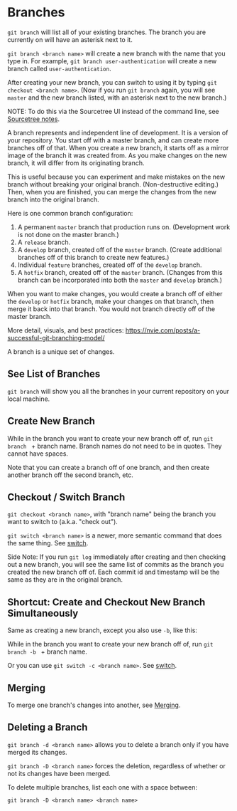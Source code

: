 # Branches

`git branch` will list all of your existing branches.  The branch you are currently on will have an asterisk next to it.

`git branch <branch name>` will create a new branch with the name that you type in.  For example, `git branch user-authentication` will create a new branch called `user-authentication`.

After creating your new branch, you can switch to using it by typing `git checkout <branch name>`.  (Now if you run `git branch` again, you will see `master` and the new branch listed, with an asterisk next to the new branch.)

NOTE: To do this via the Sourcetree UI instead of the command line, see [Sourcetree notes](https://github.com/toddcf/code-snippets/blob/master/sourcetree/sourcetree.md).




A branch represents and independent line of development.  It is a version of your repository.  You start off with a master branch, and can create more branches off of that.  When you create a new branch, it starts off as a mirror image of the branch it was created from.  As you make changes on the new branch, it will differ from its originating branch.

This is useful because you can experiment and make mistakes on the new branch without breaking your original branch.  (Non-destructive editing.)  Then, when you are finished, you can merge the changes from the new branch into the original branch.

Here is one common branch configuration:

1. A permanent `master` branch that production runs on.  (Development work is not done on the master branch.)
2. A `release` branch.
3. A `develop` branch, created off of the `master` branch.  (Create additional branches off of this branch to create new features.)
4. Individual `feature` branches, created off of the `develop` branch.
5. A `hotfix` branch, created off of the `master` branch.  (Changes from this branch can be incorporated into both the `master` and `develop` branch.)

When you want to make changes, you would create a branch off of either the `develop` or `hotfix` branch, make your changes on that branch, then merge it back into that branch.  You would not branch directly off of the master branch.

More detail, visuals, and best practices: https://nvie.com/posts/a-successful-git-branching-model/







A branch is a unique set of changes.


## See List of Branches

`git branch` will show you all the branches in your current repository on your local machine.


## Create New Branch

While in the branch you want to create your new branch off of, run `git branch ` + branch name.  Branch names do not need to be in quotes.  They cannot have spaces.

Note that you can create a branch off of one branch, and then create another branch off the second branch, etc.


## Checkout / Switch Branch

`git checkout <branch name>`, with "branch name" being the branch you want to switch to (a.k.a. "check out").

`git switch <branch name>` is a newer, more semantic command that does the same thing.  See [switch](commands/switch.md).

Side Note: If you run `git log` immediately after creating and then checking out a new branch, you will see the same list of commits as the branch you created the new branch off of.  Each commit id and timestamp will be the same as they are in the original branch.


## Shortcut: Create and Checkout New Branch Simultaneously

Same as creating a new branch, except you also use `-b`, like this:

While in the branch you want to create your new branch off of, run `git branch -b ` + branch name.

Or you can use `git switch -c <branch name>`.  See [switch](commands/switch.md).


## Merging

To merge one branch's changes into another, see [Merging](merging.md).


## Deleting a Branch

`git branch -d <branch name>` allows you to delete a branch only if you have merged its changes.

`git branch -D <branch name>` forces the deletion, regardless of whether or not its changes have been merged.

To delete multiple branches, list each one with a space between:

`git branch -D <branch name> <branch name>`